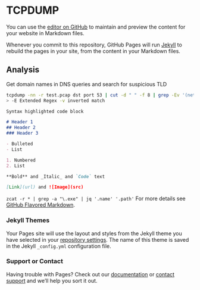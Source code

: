 # TCPDUMP

You can use the [editor on GitHub](https://github.com/sameeripro/Playbooks/edit/master/index.md) to maintain and preview the content for your website in Markdown files.

Whenever you commit to this repository, GitHub Pages will run [Jekyll](https://jekyllrb.com/) to rebuild the pages in your site, from the content in your Markdown files.

## Analysis

Get domain names in DNS queries and search for suspicious TLD
```bash
tcpdump -nn -r test.pcap dst port 53 | cut -d " " -f 8 | grep -Ev '(net|com|org)'
> -E Extended Regex -v inverted match
```



```markdown
Syntax highlighted code block

# Header 1
## Header 2
### Header 3

- Bulleted
- List

1. Numbered
2. List

**Bold** and _Italic_ and `Code` text

[Link](url) and ![Image](src)
```
`zcat -r * | grep -a "\.exe" | jq '.name' '.path'`
For more details see [GitHub Flavored Markdown](https://guides.github.com/features/mastering-markdown/).

### Jekyll Themes

Your Pages site will use the layout and styles from the Jekyll theme you have selected in your [repository settings](https://github.com/sameeripro/Playbooks/settings). The name of this theme is saved in the Jekyll `_config.yml` configuration file.

### Support or Contact

Having trouble with Pages? Check out our [documentation](https://help.github.com/categories/github-pages-basics/) or [contact support](https://github.com/contact) and we’ll help you sort it out.
